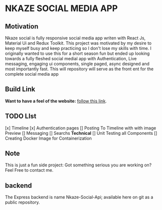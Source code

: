 # NKAZE SOCIAL MEDIA APP

## Motivation

Nkaze social is fully responsive social media app writen with React Js, Material Ui and Redux Toolkit. This project was motivated by my desire to keep myself busy and keep practicing so I don't lose my skills with time. I originally wanted to use this for a short season fun but ended up looking towards a fully fleshed social medial app with Authentication, Live messaging, engaging ui components, single paged, async designed and most importantly fast. This will repository will serve as the front ent for the complete social media app

## Build Link

**Want to have a feel of the website:** [follow this link](https://nkaze-social.onrender.com/).

## TODO LIst

[x] Timeline
[x] Authentication pages
[] Posting To Timeline with with image Preview
[] Messaging
[] Searchs
**Technical**
[] Unit Testing all Components
[] Creating Docker Image for Containerization

## Note

This is just a fun side project: Got something serious you are working on? Feel Free to contact me.

## backend

The Express backend is name Nkaze-Social-Api; available here on git as a public repository.
